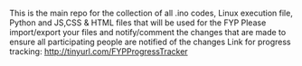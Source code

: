 This is the main repo for the collection of all .ino codes, Linux execution file, Python and JS,CSS & HTML files that will be used for the FYP
Please import/export your files and notify/comment the changes that are made to ensure all participating people are notified of the changes
Link for progress tracking: http://tinyurl.com/FYPProgressTracker
